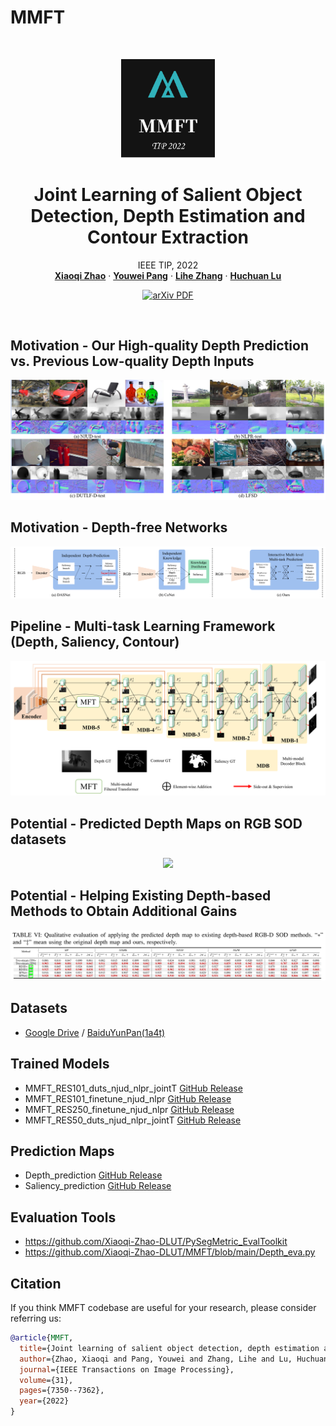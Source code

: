 # MMFT
<br />
<p align="center">
  <img src="./image/logo-1.png" alt="Logo" width="150" height="auto">
  
<p align="center">
  <h1 align="center">Joint Learning of Salient Object Detection, Depth Estimation and Contour Extraction</h1>
  <p align="center">
    IEEE TIP, 2022
    <br />
    <a href="https://xiaoqi-zhao-dlut.github.io/"><strong>Xiaoqi Zhao</strong></a>
    ·
    <a href="https://lartpang.github.io/"><strong>Youwei Pang</strong></a>
    ·
    <a href="https://scholar.google.com/citations?hl=zh-CN&user=XGPdQbIAAAAJ"><strong>Lihe Zhang</strong></a>
    ·
    <a href="https://scholar.google.com/citations?hl=zh-CN&user=D3nE0agAAAAJ"><strong>Huchuan Lu</strong></a>
  </p>

  <p align="center">
    <a href='https://arxiv.org/pdf/2203.04895v2'>
      <img src='https://img.shields.io/badge/Paper-PDF-green?style=flat&logo=arXiv&logoColor=green' alt='arXiv PDF'>
    </a>
  </p>
<br />


## Motivation - Our High-quality Depth Prediction vs. Previous Low-quality Depth Inputs
<p align="center">
    <img src="./image/depth_rgbd_sod.png"/> <br />
</p>

## Motivation - Depth-free Networks
<p align="center">
    <img src="./image/depth-free.png"/> <br />
</p>

## Pipeline - Multi-task Learning Framework (Depth, Saliency, Contour)
<p align="center">
    <img src="./image/pipeline.png"/> <br />
</p>

## Potential - Predicted Depth Maps on RGB SOD datasets
<p align="center">
    <img src="./image/depth_rgb_sod.png"/> <br />
</p>

## Potential - Helping Existing Depth-based Methods to Obtain Additional Gains
<p align="center">
    <img src="./image/depth_gain.png"/> <br />
</p>

## Datasets
* [Google Drive](https://drive.google.com/file/d/1Nxm8wr2jSW-Ntqu8cdm4GfZPVOClJbZE/view?usp=sharing) / [BaiduYunPan(1a4t)](https://pan.baidu.com/s/1DUHzxs4JP4hzWJIoz4Lqyg)  

## Trained Models
-  MMFT_RES101_duts_njud_nlpr_jointT [GitHub Release](https://github.com/Xiaoqi-Zhao-DLUT/MMFT/releases/download/v1.0/MMFT_RES101_duts_njud_nlpr_jointT.pth)
-  MMFT_RES101_finetune_njud_nlpr [GitHub Release](https://github.com/Xiaoqi-Zhao-DLUT/MMFT/releases/download/v1.0/MMFT_RES101_finetune_njud_nlpr.pth)
-  MMFT_RES250_finetune_njud_nlpr [GitHub Release](https://github.com/Xiaoqi-Zhao-DLUT/MMFT/releases/download/v1.0/MMFT_RES250_finetune_njud_nlpr.pth)
-  MMFT_RES50_duts_njud_nlpr_jointT [GitHub Release](https://github.com/Xiaoqi-Zhao-DLUT/MMFT/releases/download/v1.0/MMFT_RES50_duts_njud_nlpr_jointT.pth)

## Prediction Maps
-  Depth_prediction [GitHub Release](https://github.com/Xiaoqi-Zhao-DLUT/MMFT/releases/download/v1.0/Depth_prediction.zip)
-  Saliency_prediction [GitHub Release](https://github.com/Xiaoqi-Zhao-DLUT/MMFT/releases/download/v1.0/Saliency_prediction.zip)

## Evaluation Tools

- <https://github.com/Xiaoqi-Zhao-DLUT/PySegMetric_EvalToolkit>
- <https://github.com/Xiaoqi-Zhao-DLUT/MMFT/blob/main/Depth_eva.py>
  
## Citation

If you think MMFT codebase are useful for your research, please consider referring us:

```bibtex
@article{MMFT,
  title={Joint learning of salient object detection, depth estimation and contour extraction},
  author={Zhao, Xiaoqi and Pang, Youwei and Zhang, Lihe and Lu, Huchuan},
  journal={IEEE Transactions on Image Processing},
  volume={31},
  pages={7350--7362},
  year={2022}
}
```

